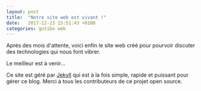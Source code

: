 ```yaml
---
layout: post
title:  "Notre site web est vivant !"
date:   2017-12-23 15:51:43 +0100
categories: gotibo web
---
```

Après des mois d'attente, voici enfin le site web créé pour pourvoir discuter des technologies qui nous font vibrer.

Le meilleur est à venir...

Ce site est géré par [Jekyll][jekyll-docs] qui est à la fois simple, rapide et puissant pour gérer ce blog. Merci à tous les contributeurs de ce projet open source.

[jekyll-docs]: https://jekyllrb.com/docs/home

